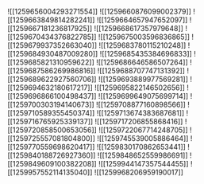 ![[1259656004293271554]]
![[1259660876099002379]]
![[1259663849814282241]]
![[1259664657947652097]]
![[1259667181236817925]]
![[1259668617357979648]]
![[1259670434376822785]]
![[1259675003596836865]]
![[1259679937352663040]]
![[1259683780115210248]]
![[1259684930487009280]]
![[1259685435384696833]]
![[1259685821310959622]]
![[1259686646586507264]]
![[1259687586269986816]]
![[1259688707747131392]]
![[1259689622927560706]]
![[1259693889977569281]]
![[1259694632180617217]]
![[1259695822146502656]]
![[1259696866100498437]]
![[1259699649075699714]]
![[1259700303194140673]]
![[1259708877160898566]]
![[1259710589355450374]]
![[1259713674383687681]]
![[1259716765925339137]]
![[1259717206855868416]]
![[1259720858500653056]]
![[1259722067714248705]]
![[1259725557081804800]]
![[1259745539005886464]]
![[1259770559698620417]]
![[1259830170862653441]]
![[1259840188726927360]]
![[1259848652559986691]]
![[1259849609100382208]]
![[1259944147357544455]]
![[1259957552114135040]]
![[1259968206959190017]]
